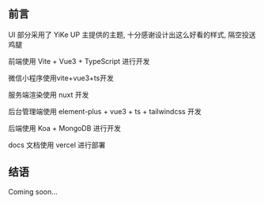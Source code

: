 ## 前言

UI 部分采用了 YiKe UP 主提供的主题, 十分感谢设计出这么好看的样式, 隔空投送鸡腿

前端使用 Vite + Vue3 + TypeScript 进行开发

微信小程序使用vite+vue3+ts开发

服务端渲染使用 nuxt 开发

后台管理端使用 element-plus + vue3 + ts + tailwindcss 开发

后端使用 Koa + MongoDB 进行开发

docs 文档使用 vercel 进行部署

## 结语

Coming soon...
